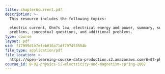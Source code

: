 ```yaml
---
title: chapter6current.pdf
description: >-
  This resource includes the following topics:

  electric current, Ohm?s law, electrical energy and power, summary, solved
  problems, conceptual questions, and additional problems.
type: course
layout: pdf
uid: f17999d1b7efeb010a71df797453554b
file_type: application/pdf
file_location: >-
  https://open-learning-course-data-production.s3.amazonaws.com/8-02-physics-ii-electricity-and-magnetism-spring-2007/f17999d1b7efeb010a71df797453554b_chapter6current.pdf
course_id: 8-02-physics-ii-electricity-and-magnetism-spring-2007
---
```

